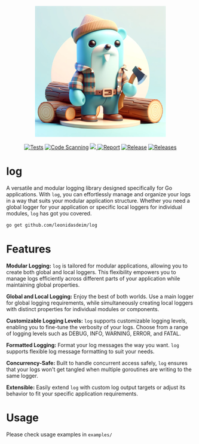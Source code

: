 <p align="center">
 <img src="assets/banner.png" width="350">
</p>

<div align="center">

  <a href="">![Tests](https://github.com/leonidasdeim/log/actions/workflows/go.yml/badge.svg)</a>
  <a href="">![Code Scanning](https://github.com/leonidasdeim/log/actions/workflows/codeql.yml/badge.svg)</a>
  <a href="https://codecov.io/gh/leonidasdeim/log" > 
    <img src="https://codecov.io/gh/leonidasdeim/log/branch/main/graph/badge.svg?token=3275GV3OGX"/> 
  </a>
  <a href="">![Report](https://goreportcard.com/badge/github.com/leonidasdeim/log)</a>
  <a href="">![Release](https://badgen.net/github/release/leonidasdeim/log)</a>
  <a href="">![Releases](https://badgen.net/github/releases/leonidasdeim/log)</a>
  
</div>

# log

A versatile and modular logging library designed specifically for Go applications. With `log`, you can effortlessly manage and organize your logs in a way that suits your modular application structure. Whether you need a global logger for your application or specific local loggers for individual modules, `log` has got you covered.


```bash
go get github.com/leonidasdeim/log
```

# Features

**Modular Logging:** `log` is tailored for modular applications, allowing you to create both global and local loggers. This flexibility empowers you to manage logs efficiently across different parts of your application while maintaining global properties.

**Global and Local Logging:** Enjoy the best of both worlds. Use a main logger for global logging requirements, while simultaneously creating local loggers with distinct properties for individual modules or components.

**Customizable Logging Levels:** `log` supports customizable logging levels, enabling you to fine-tune the verbosity of your logs. Choose from a range of logging levels such as DEBUG, INFO, WARNING, ERROR, and FATAL.

**Formatted Logging:** Format your log messages the way you want. `log` supports flexible log message formatting to suit your needs.

**Concurrency-Safe:** Built to handle concurrent access safely, `log` ensures that your logs won't get tangled when multiple goroutines are writing to the same logger.

**Extensible:** Easily extend `log` with custom log output targets or adjust its behavior to fit your specific application requirements.

# Usage

Please check usage examples in `examples/`